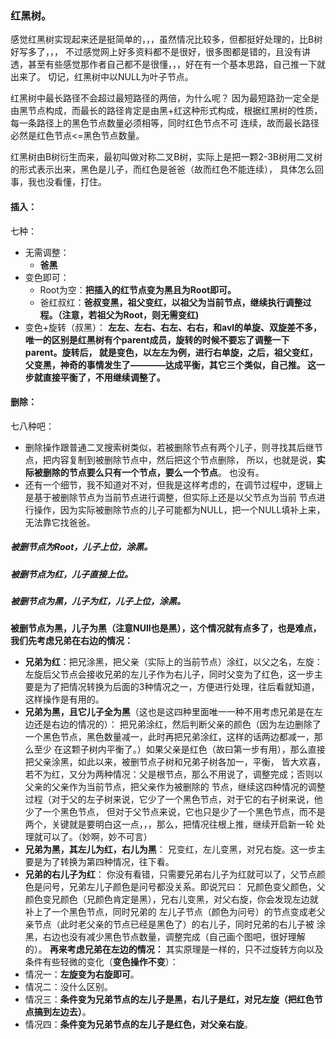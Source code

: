 ### 红黑树。
感觉红黑树实现起来还是挺简单的，，，虽然情况比较多，但都挺好处理的，比B树好写多了，，，
不过感觉网上好多资料都不是很好，很多图都是错的，且没有讲透，甚至有些感觉那作者自己都不是很懂，，，好在有一个基本思路，自己推一下就出来了。
切记，红黑树中以NULL为叶子节点。

红黑树中最长路径不会超过最短路径的两倍，为什么呢？
因为最短路劲一定全是由黑节点构成，而最长的路径肯定是由黑+红这种形式构成，根据红黑树的性质，每一条路径上的黑色节点数量必须相等，同时红色节点不可
连续，故而最长路径必然是红色节点<=黑色节点数量。

红黑树由B树衍生而来，最初叫做对称二叉B树，实际上是把一颗2-3B树用二叉树的形式表示出来，黑色是儿子，而红色是爸爸（故而红色不能连续），
具体怎么回事，我也没看懂，打住。

#### 插入：
七种：
+ 无需调整：
   + **爸黑**
+ 变色即可：
   + Root为空：**把插入的红节点变为黑且为Root即可。**
   + 爸红叔红：**爸叔变黑，祖父变红，以祖父为当前节点，继续执行调整过程。（注意，若祖父为Root，则无需变红)**
+ 变色+旋转（叔黑）：
   **左左、左右、右左、右右，和avl的单旋、双旋差不多，唯一的区别是红黑树有个parent成员，旋转的时候不要忘了调整一下parent。旋转后，
   就是变色，以左左为例，进行右单旋，之后，祖父变红，父变黑，神奇的事情发生了————达成平衡，其它三个类似，自己推。
   这一步就直接平衡了，不用继续调整了。**
         
#### 删除：
七八种吧：
+ 删除操作跟普通二叉搜索树类似，若被删除节点有两个儿子，则寻找其后继节点，把内容复制到被删除节点中，然后把这个节点删除，
所以，也就是说，**实际被删除的节点要么只有一个节点，要么一个节点**。
也没有。
+ 还有一个细节，我不知道对不对，但我是这样考虑的，在调节过程中，逻辑上是基于被删除节点为当前节点进行调整，但实际上还是以父节点为当前
  节点进行操作，因为实际被删除节点的儿子可能都为NULL，把一个NULL填补上来，无法靠它找爸爸。
 ##### 被删节点为Root，儿子上位，涂黑。
 ##### 被删节点为红，儿子直接上位。
 ##### 被删节点为黑，儿子为红，儿子上位，涂黑。
       
  **被删节点为黑，儿子为黑（注意NUll也是黑），这个情况就有点多了，也是难点，我们先考虑兄弟在右边的情况：**
 + **兄弟为红**：把兄涂黑，把父亲（实际上的当前节点）涂红，以父之名，左旋：左旋后父节点会接收兄弟的左儿子作为右儿子，同时父变为了红色，这一步主要是为了把情况转换为后面的3种情况之一，方便进行处理，往后看就知道，这样操作是有用的。
 + **兄弟为黑，且它儿子全为黑**（这也是这四种里面唯一一种不用考虑兄弟是在左边还是右边的情况的）：
    把兄弟涂红，然后判断父亲的颜色（因为左边删除了一个黑色节点，黑色数量减一，此时再把兄弟涂红，这样的话两边都减一，那么至少
    在这颗子树内平衡了。）如果父亲是红色（故曰第一步有用），那么直接把父亲涂黑，如此以来，被删节点子树和兄弟子树各加一，平衡，
    皆大欢喜，若不为红，又分为两种情况：父是根节点，那么不用说了，调整完成；否则以父亲的父亲作为当前节点，把父亲作为被删除的
    节点，继续这四种情况的调整过程（对于父的左子树来说，它少了一个黑色节点，对于它的右子树来说，他少了一个黑色节点，
    但对于父节点来说，它也只是少了一个黑色节点，而不是两个，关键就是要明白这一点，，，那么，把情况往根上推，继续开启新一轮
    处理就可以了。（妙啊，妙不可言）
 + **兄弟为黑，其左儿为红，右儿为黑**：
     兄变红，左儿变黑，对兄右旋。这一步主要是为了转换为第四种情况，往下看。
 + **兄弟的右儿子为红**：
     你没有看错，只需要兄弟右儿子为红就可以了，父节点颜色是问号，兄弟左儿子颜色是问号都没关系。即说咒曰：
     兄颜色变父颜色，父颜色变兄颜色（兄颜色肯定是黑），兄右儿变黑，对父右旋，你会发现左边就补上了一个黑色节点，同时兄弟的
     左儿子节点（颜色为问号）的节点变成老父亲节点（此时老父亲的节点已经是黑色了）的右儿子，同时兄弟的右儿子被
     涂黑，右边也没有减少黑色节点数量，调整完成（自己画个图吧，很好理解的）。
 **再来考虑兄弟在左边的情况：**
     其实原理是一样的，只不过旋转方向以及条件有些轻微的变化（**变色操作不变**）：
 + 情况一：**左旋变为右旋即可**。
 + 情况二：没什么区别。
 + 情况三：**条件变为兄弟节点的左儿子是黑，右儿子是红，对兄左旋（把红色节点搞到左边去）**。
 + 情况四：**条件变为兄弟节点的左儿子是红色，对父亲右旋**。
                
                
                
                
